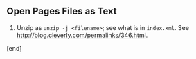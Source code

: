 ## Open Pages Files as Text

 1. Unzip as `unzip -j <filename>`; see what is in `index.xml`. See http://blog.cleverly.com/permalinks/346.html.

[end]
